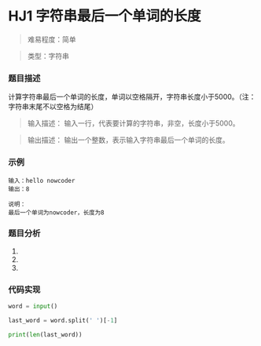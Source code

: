 # HJ1 字符串最后一个单词的长度

> 难易程度：简单

> 类型：字符串

### 题目描述

计算字符串最后一个单词的长度，单词以空格隔开，字符串长度小于5000。（注：字符串末尾不以空格为结尾）

> 输入描述：
输入一行，代表要计算的字符串，非空，长度小于5000。

> 输出描述：
输出一个整数，表示输入字符串最后一个单词的长度。

### 示例

```
输入：hello nowcoder
输出：8

说明：
最后一个单词为nowcoder，长度为8 
```

### 题目分析

1. 
2. 
3. 

### 代码实现

```python
word = input()

last_word = word.split(' ')[-1]

print(len(last_word))
```